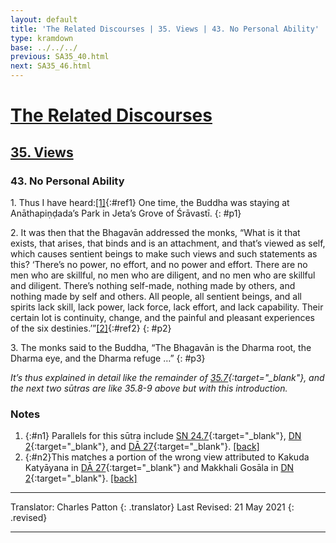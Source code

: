 ```yaml
---
layout: default
title: 'The Related Discourses | 35. Views | 43. No Personal Ability'
type: kramdown
base: ../../../
previous: SA35_40.html
next: SA35_46.html
---
```


# [The Related Discourses](../index.html)
## [35. Views](index.html)
### 43. No Personal Ability

1\. Thus I have heard:[\[1\]](#n1){:#ref1} One time, the Buddha was staying at Anāthapiṇḍada’s Park in Jeta’s Grove of Śrāvastī.
{: #p1}

2\. It was then that the Bhagavān addressed the monks, “What is it that exists, that arises, that binds and is an attachment, and that’s viewed as self, which causes sentient beings to make such views and such statements as this? ‘There’s no power, no effort, and no power and effort. There are no men who are skillful, no men who are diligent, and no men who are skillful and diligent. There’s nothing self-made, nothing made by others, and nothing made by self and others. All people, all sentient beings, and all spirits lack skill, lack power, lack force, lack effort, and lack capability. Their certain lot is continuity, change, and the painful and pleasant experiences of the six destinies.’”[\[2\]](#n2){:#ref2}
{: #p2}

3\. The monks said to the Buddha, “The Bhagavān is the Dharma root, the Dharma eye, and the Dharma refuge …”
{: #p3}

*It’s thus explained in detail like the remainder of [35.7](SA35_7.html){:target="_blank"}, and the next two sūtras are like 35.8-9 above but with this introduction.*


### Notes
1. {:#n1} Parallels for this sūtra include [SN 24.7](https://suttacentral.net/sn24.7){:target="_blank"}, [DN 2](https://suttacentral.net/dn2){:target="_blank"}, and [DĀ 27](../../dirgha/DA_27.html){:target="_blank"}. [\[back\]](#ref1)
2. {:#n2}This matches a portion of the wrong view attributed to Kakuda Katyāyana in [DĀ 27](../../dirgha/DA_27.html){:target="_blank"} and Makkhali Gosāla in [DN 2](https://suttacentral.net/dn2){:target="_blank"}. [\[back\]](#ref2)

---

Translator: Charles Patton
{: .translator}
Last Revised: 21 May 2021
{: .revised}

---